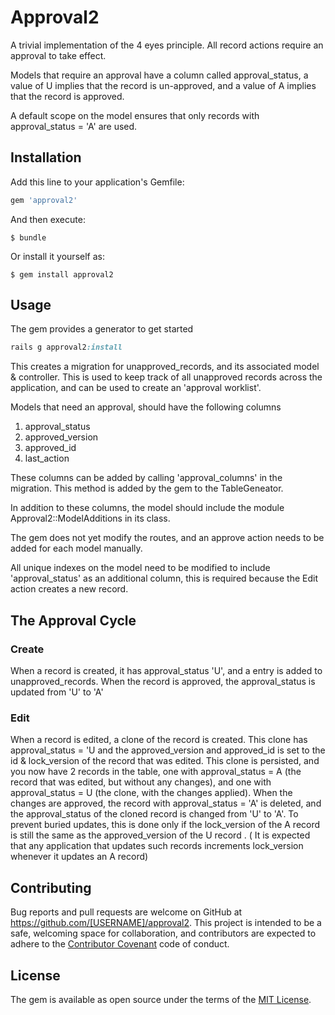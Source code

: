 # Approval2

A trivial implementation of the 4 eyes principle. All record actions require an approval to take effect.

Models that require an approval have a column called approval_status, a value of U implies that the record is un-approved, and a value of A implies that the record is approved.

A default scope on the model ensures that only records with approval_status = 'A' are used.

 
## Installation

Add this line to your application's Gemfile:

```ruby
gem 'approval2'
```

And then execute:

    $ bundle

Or install it yourself as:

    $ gem install approval2

## Usage

The gem provides a generator to get started

```ruby
rails g approval2:install
```
This creates a migration for unapproved_records, and its associated model & controller. This is used to keep track of all unapproved records across the application, and can be used to create an 'approval worklist'.

Models that need an approval, should have the following columns 

1. approval_status
2. approved_version
3. approved_id
4. last_action

These columns can be added by calling 'approval_columns' in the migration. This method is added by the gem to the TableGeneator.

In addition to these columns, the model should include the module Approval2::ModelAdditions in its class.

The gem does not yet modify the routes, and an approve action needs to be added for each model manually. 

All unique indexes on the model need to be modified to include 'approval_status' as an additional column, this is required because the Edit action creates a new record. 

## The Approval Cycle

### Create
When a record is created, it has approval_status 'U', and a entry is added to unapproved_records. 
When the record is approved, the approval_status is updated from 'U' to 'A' 

### Edit
When a record is edited, a clone of the record is created. This clone has approval_status = 'U and the approved_version and approved_id is set to the id & lock_version of the record that was edited. This clone is persisted, and you now have 2 records in the table, one with approval_status = A (the record that was edited, but without any changes), and one with approval_status = U (the clone, with the changes applied). 
When the changes are approved, the record with approval_status = 'A' is deleted, and the approval_status of the cloned record is changed from 'U' to 'A'. To prevent buried updates, this is done only if the lock_version of the A record is still the same as the approved_version of the U record . ( It is expected that any application that updates such records increments lock_version whenever it updates an A record)





## Contributing

Bug reports and pull requests are welcome on GitHub at https://github.com/[USERNAME]/approval2. This project is intended to be a safe, welcoming space for collaboration, and contributors are expected to adhere to the [Contributor Covenant](http://contributor-covenant.org) code of conduct.


## License

The gem is available as open source under the terms of the [MIT License](http://opensource.org/licenses/MIT).

